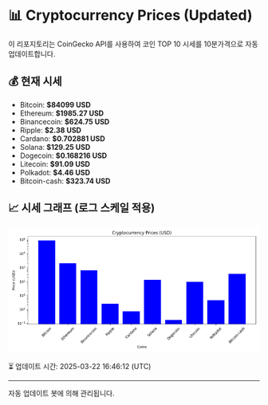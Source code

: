 
# 📊 Cryptocurrency Prices (Updated)

이 리포지토리는 CoinGecko API를 사용하여 코인 TOP 10 시세를 10분가격으로 자동 업데이트합니다.

## 💰 현재 시세
- Bitcoin: **$84099 USD**
- Ethereum: **$1985.27 USD**
- Binancecoin: **$624.75 USD**
- Ripple: **$2.38 USD**
- Cardano: **$0.702881 USD**
- Solana: **$129.25 USD**
- Dogecoin: **$0.168216 USD**
- Litecoin: **$91.09 USD**
- Polkadot: **$4.46 USD**
- Bitcoin-cash: **$323.74 USD**

## 📈 시세 그래프 (로그 스케일 적용)
![Crypto Prices](crypto_prices.png)

⏳ 업데이트 시간: 2025-03-22 16:46:12 (UTC)

---
자동 업데이트 봇에 의해 관리됩니다.
